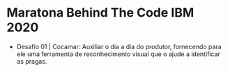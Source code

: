 # Maratona Behind The Code IBM 2020


- Desafio 01 | Cocamar: Auxiliar o dia a dia do produtor, fornecendo para ele uma ferramenta de reconhecimento visual que o ajude a identificar as pragas.
